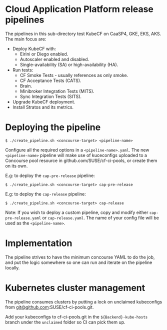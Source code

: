 # Cloud Application Platform release pipelines

The pipelines in this sub-directory test KubeCF on CaaSP4, GKE, EKS, AKS. The
main focus are:

* Deploy KubeCF with:
    * Eirini or Diego enabled.
    * Autoscaler enabled and disabled.
    * Single-availability (SA) or high-availability (HA).
* Run tests:
    * CF Smoke Tests - usually references as only smoke.
    * CF Acceptance Tests (CATS).
    * Brain.
    * Minibroker Integration Tests (MITS).
    * Sync Integration Tests (SITS).
* Upgrade KubeCF deployment.
* Install Stratos and its metrics.

# Deploying the pipeline

    $ ./create_pipeline.sh <concourse-target> <pipeline-name>

Configure all the required options in a `<pipeline-name>.yaml`.
The new `<pipeline-name>` pipeline will make use of kuceconfigs uploaded to a
Concourse pool resource in github.com/SUSE/cf-ci-pools, or create them on its
own.

E.g: to deploy the `cap-pre-release` pipeline:

    $ ./create_pipeline.sh <concourse-target> cap-pre-release

E.g: to deploy the `cap-release` pipeline:

    $ ./create_pipeline.sh <concourse-target> cap-release

Note: If you wish to deploy a custom pipeline, copy and modify either
`cap-pre-release.yaml` or `cap-release.yaml`. The name of your config file will
be used as the `<pipeline-name>`.

# Implementation

The pipeline strives to have the minimum concourse YAML to do the job, and put
the logic somewhere so one can run and iterate on the pipeline locally.

# Kubernetes cluster management

The pipeline consumes clusters by putting a lock on unclaimed kubeconfigs from
git@github.com:SUSE/cf-ci-pools.git.

Add your kubeconfigs to cf-ci-pools.git in the `${Backend}-kube-hosts` branch
under the `unclaimed` folder so CI can pick them up.
